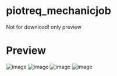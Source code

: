 # piotreq_mechanicjob
Not for download! only preview

# Preview
![image](https://github.com/PiotreeQ/piotreq_mechanicjob/assets/47689001/ab33ac43-cb7b-49c1-80d7-b7f1ae4177a4)
![image](https://github.com/PiotreeQ/piotreq_mechanicjob/assets/47689001/95cddf08-8754-479a-9cc4-770252abd3a4)
![image](https://github.com/PiotreeQ/piotreq_mechanicjob/assets/47689001/e3743607-82f1-4310-b7d8-0285c8b1fd4b)
![image](https://github.com/PiotreeQ/piotreq_mechanicjob/assets/47689001/1cf11cc9-dc1a-4dba-8532-0c6000c50e3e)

